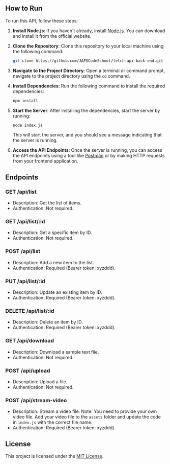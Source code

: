 
## How to Run

To run this API, follow these steps:

1. **Install Node.js**: If you haven't already, install [Node.js](https://nodejs.org/en/download/). You can download and install it from the official website.

2. **Clone the Repository**: Clone this repository to your local machine using the following command:

   ```bash
   git clone https://github.com/JAFSCodeSchool/fetch-api-back-end.git
   ```

3. **Navigate to the Project Directory**: Open a terminal or command prompt, navigate to the project directory using the `cd` command.

4. **Install Dependencies**: Run the following command to install the required dependencies:

   ```bash
   npm install
   ```

5. **Start the Server**: After installing the dependencies, start the server by running:

   ```bash
   node index.js
   ```

   This will start the server, and you should see a message indicating that the server is running.

6. **Access the API Endpoints**: Once the server is running, you can access the API endpoints using a tool like [Postman](https://www.postman.com/) or by making HTTP requests from your frontend application.

## Endpoints

### GET /api/list

- Description: Get the list of items.
- Authentication: Not required.

### GET /api/list/:id

- Description: Get a specific item by ID.
- Authentication: Not required.

### POST /api/list

- Description: Add a new item to the list.
- Authentication: Required (Bearer token: xyzddd).

### PUT /api/list/:id

- Description: Update an existing item by ID.
- Authentication: Required (Bearer token: xyzddd).

### DELETE /api/list/:id

- Description: Delete an item by ID.
- Authentication: Required (Bearer token: xyzddd).

### GET /api/download

- Description: Download a sample text file.
- Authentication: Not required.

### POST /api/upload

- Description: Upload a file.
- Authentication: Not required.

### POST /api/stream-video

- Description: Stream a video file. Note: You need to provide your own video file. Add your video file to the `assets` folder and update the code in `index.js` with the correct file name.
- Authentication: Required (Bearer token: xyzddd).

## License

This project is licensed under the [MIT License](LICENSE).

